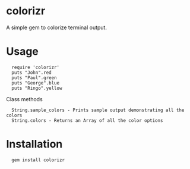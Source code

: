 # colorizr
A simple gem to colorize terminal output.
    
# Usage
```
  require 'colorizr'
  puts "John".red
  puts "Paul".green
  puts "George".blue
  puts "Ringo".yellow
```
Class methods
```
  String.sample_colors - Prints sample output demonstrating all the colors
  String.colors - Returns an Array of all the color options
```

# Installation
```
  gem install colorizr
```